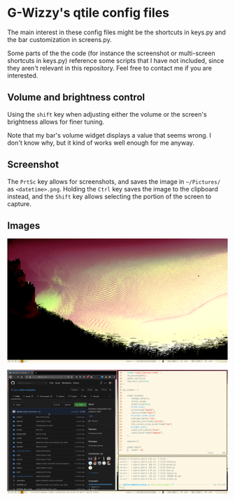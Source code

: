 # G-Wizzy's qtile config files

The main interest in these config files might be the shortcuts in keys.py and the bar customization in screens.py.

Some parts of the the code (for instance the screenshot or multi-screen shortcuts in keys.py) reference some scripts that I have not included, since they aren't relevant in this repository. Feel free to contact me if you are interested.

## Volume and brightness control

Using the `shift` key when adjusting either the volume or the screen's brightness allows for finer tuning.

Note that my bar's volume widget displays a value that seems wrong. I don't know why, but it kind of works well enough for me anyway.

## Screenshot

The `PrtSc` key allows for screenshots, and saves the image in `~/Pictures/` as `<datetime>.png`. Holding the `Ctrl` key saves the image to the clipboard instead, and the `Shift` key allows selecting the portion of the screen to capture.

## Images

![Empty desktop](images/empty.png)

![With a crowded BSP layout](images/crowded.png)

